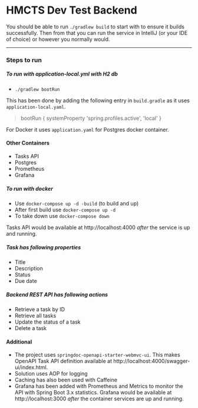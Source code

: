 # HMCTS Dev Test Backend

You should be able to run `./gradlew build` to start with to ensure it builds successfully. Then from that you
can run the service in IntelliJ (or your IDE of choice) or however you normally would.

---

### Steps to run

##### To run with application-local.yml with H2 db
  - `./gradlew bootRun`

This has been done by adding the following entry in `build.gradle` as it uses `application-local.yaml`.

> bootRun {
  systemProperty 'spring.profiles.active', 'local'
}

For Docker it uses `application.yaml` for Postgres docker container.

#### Other Containers

- Tasks API
- Postgres
- Prometheus
- Grafana

##### To run with docker
  - Use `docker-compose up -d -build` (to build and up)
  - After first build use `docker-compose up -d`
  - To take down use `docker-compose down`

Tasks API would be available at http://localhost:4000 *after* the service is up and running.

##### Task has following properties
- Title
- Description
- Status
- Due date

##### Backend REST API has following actions
- Retrieve a task by ID
- Retrieve all tasks
- Update the status of a task
- Delete a task

#### Additional
 - The project uses `springdoc-openapi-starter-webmvc-ui`.
   This makes OpenAPI Task API definition available at http://localhost:4000/swagger-ui/index.html.
 - Solution uses AOP for logging
 - Caching has also been used with Caffeine
 - Grafana has been added with Prometheus and Metrics to monitor the API with Spring Boot 3.x statistics.
   Grafana would be available at http://localhost:3000 *after* the container services are up and running.


